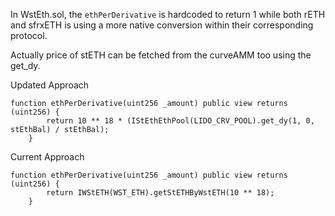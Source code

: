 In WstEth.sol, the `ethPerDerivative` is hardcoded to return 1 while both rETH and sfrxETH is using a more native conversion within their corresponding protocol.

Actually price of stETH can be fetched from the curveAMM too using the get_dy.

Updated Approach

```
function ethPerDerivative(uint256 _amount) public view returns (uint256) {
        return 10 ** 18 * (IStEthEthPool(LIDO_CRV_POOL).get_dy(1, 0, stEthBal) / stEthBal);
    }
```

Current Approach
```    
function ethPerDerivative(uint256 _amount) public view returns (uint256) {
        return IWStETH(WST_ETH).getStETHByWstETH(10 ** 18);
    }
```